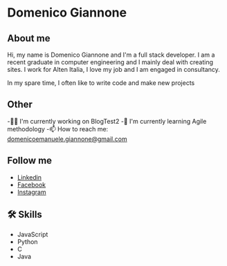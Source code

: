# Domenico Giannone

## About me

Hi, my name is Domenico Giannone and I'm a full stack developer.
I am a recent graduate in computer engineering and I mainly deal with creating sites.
I work for Alten Italia, I love my job and I am engaged in consultancy.

In my spare time, I often like to write code and make new projects

## Other
-👩‍💻 I'm currently working on BlogTest2
-🧠 I'm currently learning Agile methodology
-📫 How to reach me: domenicoemanuele.giannone@gmail.com

## Follow me
 - [Linkedin](https://www.linkedin.com/in/domenico-giannone/)
 - [Facebook ](https://www.facebook.com/profile.php?id=100007287557744)
 - [Instagram](https://www.instagram.com/d.giannone9/)

## 🛠 Skills
- JavaScript
- Python  
- C
- Java
